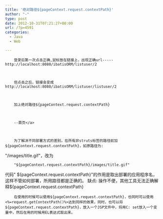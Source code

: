 ```yaml
---
title: '绝对路径${pageContext.request.contextPath}'
author: "-"
type: post
date: 2012-10-31T07:21:27+00:00
url: /?p=4591
categories:
  - Java
  - Web

---
```

<div id="header">

  
    
      
        登录后第一次点击正确,鼠标放在链接上，出现正确url-----http://localhost:8080/ibatisORM/listuser/2
      
      
      
        但点击之后，链接会变成http://localhost:8080/ibatisORM/listuser/listuser/2
      
      
      
        加上绝对路径${pageContext.request.contextPath}
      
      
      
        --首页</a>
      
      
      
        为了解决不同部署方式的差别，在所有非struts标签的路径前加${pageContext.request.contextPath}，如原路径为: 
 "/images/title.gif"，改为
      
      
      
        "${pageContext.request.contextPath}/images/title.gif"
 代码" ${pageContext.request.contextPath}"的作用是取出部署的应用程序名，这样不管如何部署，所用路径都是正确的。
 缺点: 
 操作不便，其他工具无法正确解释${pageContext.request.contextPath}
      
      
      
        在使用的时候可以使用${pageContext.request.contextPath}，也同时可以使用<%=request.getContextPath()%>达到同样的效果，同时，也可以将${pageContext.request.contextPath}，放入一个JSP文件中，将用C: set放入一个变量中，然后在用的时候用EL表达式取出来。
      
  

